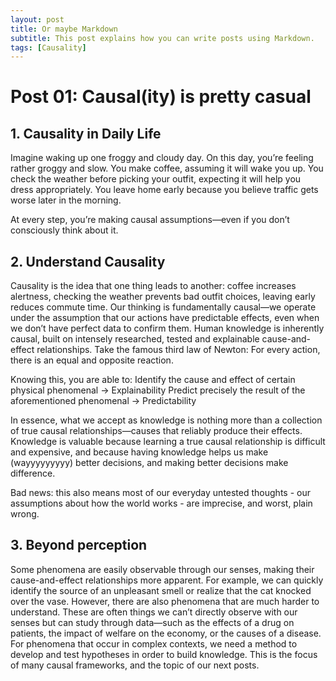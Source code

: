 ```yaml
---
layout: post
title: Or maybe Markdown
subtitle: This post explains how you can write posts using Markdown.
tags: [Causality]
---
```


# Post 01: Causal(ity) is pretty casual 

## 1. Causality in Daily Life

Imagine waking up one froggy and cloudy day. On this day, you’re feeling rather groggy and slow. 
You make coffee, assuming it will wake you up. 
You check the weather before picking your outfit, expecting it will help you dress appropriately. 
You leave home early because you believe traffic gets worse later in the morning. 

At every step, you’re making causal assumptions—even if you don’t consciously think about it.

## 2. Understand Causality

Causality is the idea that one thing leads to another: coffee increases alertness, checking the weather prevents bad outfit choices, leaving early reduces commute time. Our thinking is fundamentally causal—we operate under the assumption that our actions have predictable effects, even when we don’t have perfect data to confirm them.
Human knowledge is inherently causal, built on intensely researched, tested and explainable cause-and-effect relationships. Take the famous third law of Newton:
For every action, there is an equal and opposite reaction. 

Knowing this, you are able to:
Identify the cause and effect of certain physical phenomenal -> Explainability
Predict precisely the result of the aforementioned phenomenal -> Predictability 

In essence, what we accept as knowledge is nothing more than a collection of true causal relationships—causes that reliably produce their effects. Knowledge is valuable because learning a true causal relationship is difficult and expensive, and because having knowledge helps us make (wayyyyyyyyy) better decisions, and making better decisions make difference.  

Bad news: this also means most of our everyday untested thoughts - our assumptions about how the world works - are imprecise, and worst, plain wrong.

## 3. Beyond perception

Some phenomena are easily observable through our senses, making their cause-and-effect relationships more apparent. For example, we can quickly identify the source of an unpleasant smell or realize that the cat knocked over the vase. However, there are also phenomena that are much harder to understand. These are often things we can’t directly observe with our senses but can study through data—such as the effects of a drug on patients, the impact of welfare on the economy, or the causes of a disease.
For phenomena that occur in complex contexts, we need a method to develop and test hypotheses in order to build knowledge. This is the focus of many causal frameworks, and the topic of our next posts.
